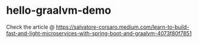 # hello-graalvm-demo
 Check the article @ https://salvatore-corsaro.medium.com/learn-to-build-fast-and-light-microservices-with-spring-boot-and-graalvm-4073f80f7851
